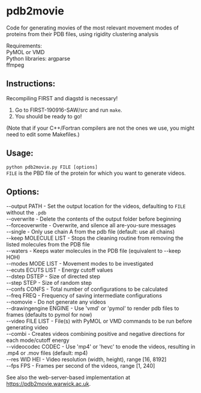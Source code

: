 # pdb2movie
Code for generating movies of the most relevant movement modes of proteins from their PDB files, using rigidity clustering analysis

Requirements:     
PyMOL or VMD     
Python libraries: argparse     
ffmpeg   

## Instructions:      
Recompiling FIRST and diagstd is necessary!
1) Go to FIRST-190916-SAW/src and run `make`.
2) You should be ready to go! 

(Note that if your C++/Fortran compilers are not the ones we use, you might need to edit some Makefiles.)   

## Usage:     
`python pdb2movie.py FILE [options]`    
`FILE` is the PBD file of the protein for which you want to generate videos.    

## Options:     

--output PATH          - Set the output location for the videos, defaulting to `FILE` without the `.pdb`  
--overwrite            - Delete the contents of the output folder before beginning  
--forceoverwrite       - Overwrite, and silence all are-you-sure messages  
--single               - Only use chain A from the pdb file (default: use all chains)  
--keep MOLECULE LIST   - Stops the cleaning routine from removing the listed molecules from the PDB file  
--waters               - Keeps water molecules in the PDB file (equivalent to --keep HOH)  
--modes MODE LIST      - Movement modes to be investigated  
--ecuts ECUTS LIST     - Energy cutoff values  
--dstep DSTEP          - Size of directed step  
--step STEP            - Size of random step  
--confs CONFS          - Total number of configurations to be calculated  
--freq FREQ            - Frequency of saving intermediate configurations  
--nomovie              - Do not generate any videos  
--drawingengine ENGINE - Use 'vmd' or 'pymol' to render pdb files to frames (defaults to pymol for now)  
--video FILE LIST      - File(s) with PyMOL or VMD commands to be run before generating video  
--combi                - Creates videos combining positive and negative directions for each mode/cutoff energy  
--videocodec CODEC     - Use 'mp4' or 'hevc' to enode the videos, resulting in .mp4 or .mov files (default: mp4)  
--res WID HEI          - Video resolution (width, height), range [16, 8192]  
--fps FPS              - Frames per second of the videos, range [1, 240]  

See also the web-server-based implementation at https://pdb2movie.warwick.ac.uk.
